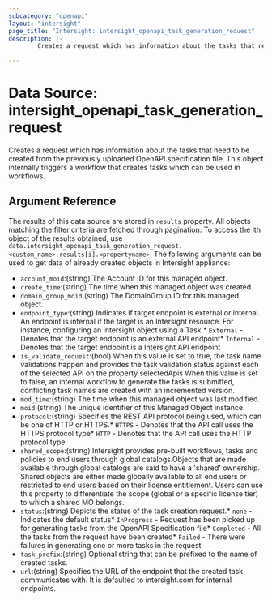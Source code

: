 ```yaml
---
subcategory: "openapi"
layout: "intersight"
page_title: "Intersight: intersight_openapi_task_generation_request"
description: |-
        Creates a request which has information about the tasks that need to be created from the previously uploaded OpenAPI specification file. This object internally triggers a workflow that creates tasks which can be used in workflows.

---
```


# Data Source: intersight_openapi_task_generation_request
Creates a request which has information about the tasks that need to be created from the previously uploaded OpenAPI specification file. This object internally triggers a workflow that creates tasks which can be used in workflows.
## Argument Reference
The results of this data source are stored in `results` property.
All objects matching the filter criteria are fetched through pagination.
To access the ith object of the results obtained, use `data.intersight_openapi_task_generation_request.<custom_name>.results[i].<propertyname>`.
The following arguments can be used to get data of already created objects in Intersight appliance:
* `account_moid`:(string) The Account ID for this managed object. 
* `create_time`:(string) The time when this managed object was created. 
* `domain_group_moid`:(string) The DomainGroup ID for this managed object. 
* `endpoint_type`:(string) Indicates if target endpoint is external or internal. An endpoint is internal if the target is an Intersight resource. For instance, configuring an intersight object using a Task.* `External` - Denotes that the target endpoint is an external API endpoint* `Internal` - Denotes that the target endpoint is a Intersight API endpoint 
* `is_validate_request`:(bool) When this value is set to true, the task name validations happen and provides the task validation status against each of the selected API on the property selectedApis When this value is set to false, an internal workflow to generate the tasks is submitted,  conflicting task names are created with an incremented version. 
* `mod_time`:(string) The time when this managed object was last modified. 
* `moid`:(string) The unique identifier of this Managed Object instance. 
* `protocol`:(string) Specifies the REST API protocol being used, which can be one of HTTP or HTTPS.* `HTTPS` - Denotes that the API call uses the HTTPS protocol type* `HTTP` - Denotes that the API call uses the HTTP protocol type 
* `shared_scope`:(string) Intersight provides pre-built workflows, tasks and policies to end users through global catalogs.Objects that are made available through global catalogs are said to have a 'shared' ownership. Shared objects are either made globally available to all end users or restricted to end users based on their license entitlement. Users can use this property to differentiate the scope (global or a specific license tier) to which a shared MO belongs. 
* `status`:(string) Depicts the status of the task creation request.* `none` - Indicates the default status* `InProgress` - Request has been picked up for generating tasks from the OpenAPI Specification file* `Completed` - All the tasks from the request have been created* `Failed` - There were failures in generating one or more tasks in the request 
* `task_prefix`:(string) Optional string that can be prefixed to the name of created tasks. 
* `url`:(string) Specifies the URL of the endpoint that the created task communicates with. It is defaulted to intersight.com for internal endpoints. 
 
